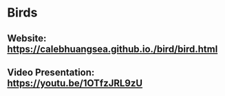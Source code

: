 # Birds
## Website: https://calebhuangsea.github.io./bird/bird.html
## Video Presentation: https://youtu.be/1OTfzJRL9zU
